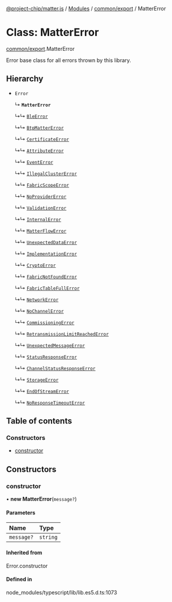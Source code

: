 [@project-chip/matter.js](../README.md) / [Modules](../modules.md) / [common/export](../modules/common_export.md) / MatterError

# Class: MatterError

[common/export](../modules/common_export.md).MatterError

Error base class for all errors thrown by this library.

## Hierarchy

- `Error`

  ↳ **`MatterError`**

  ↳↳ [`BleError`](ble_export.BleError.md)

  ↳↳ [`BtpMatterError`](ble_export.BtpMatterError.md)

  ↳↳ [`CertificateError`](certificate_export.CertificateError.md)

  ↳↳ [`AttributeError`](cluster_export.AttributeError.md)

  ↳↳ [`EventError`](cluster_export.EventError.md)

  ↳↳ [`IllegalClusterError`](cluster_export.IllegalClusterError.md)

  ↳↳ [`FabricScopeError`](cluster_export.FabricScopeError.md)

  ↳↳ [`NoProviderError`](common_export.NoProviderError.md)

  ↳↳ [`ValidationError`](common_export.ValidationError.md)

  ↳↳ [`InternalError`](common_export.InternalError.md)

  ↳↳ [`MatterFlowError`](common_export.MatterFlowError.md)

  ↳↳ [`UnexpectedDataError`](common_export.UnexpectedDataError.md)

  ↳↳ [`ImplementationError`](common_export.ImplementationError.md)

  ↳↳ [`CryptoError`](crypto_export.CryptoError.md)

  ↳↳ [`FabricNotFoundError`](fabric_export.FabricNotFoundError.md)

  ↳↳ [`FabricTableFullError`](fabric_export.FabricTableFullError.md)

  ↳↳ [`NetworkError`](net_export.NetworkError.md)

  ↳↳ [`NoChannelError`](protocol_export.NoChannelError.md)

  ↳↳ [`CommissioningError`](protocol_export.CommissioningError.md)

  ↳↳ [`RetransmissionLimitReachedError`](protocol_export.RetransmissionLimitReachedError.md)

  ↳↳ [`UnexpectedMessageError`](protocol_export.UnexpectedMessageError.md)

  ↳↳ [`StatusResponseError`](protocol_interaction_export.StatusResponseError.md)

  ↳↳ [`ChannelStatusResponseError`](protocol_securechannel_export.ChannelStatusResponseError.md)

  ↳↳ [`StorageError`](storage_export.StorageError.md)

  ↳↳ [`EndOfStreamError`](util_export.EndOfStreamError.md)

  ↳↳ [`NoResponseTimeoutError`](util_export.NoResponseTimeoutError.md)

## Table of contents

### Constructors

- [constructor](common_export.MatterError.md#constructor)

## Constructors

### constructor

• **new MatterError**(`message?`)

#### Parameters

| Name | Type |
| :------ | :------ |
| `message?` | `string` |

#### Inherited from

Error.constructor

#### Defined in

node_modules/typescript/lib/lib.es5.d.ts:1073
